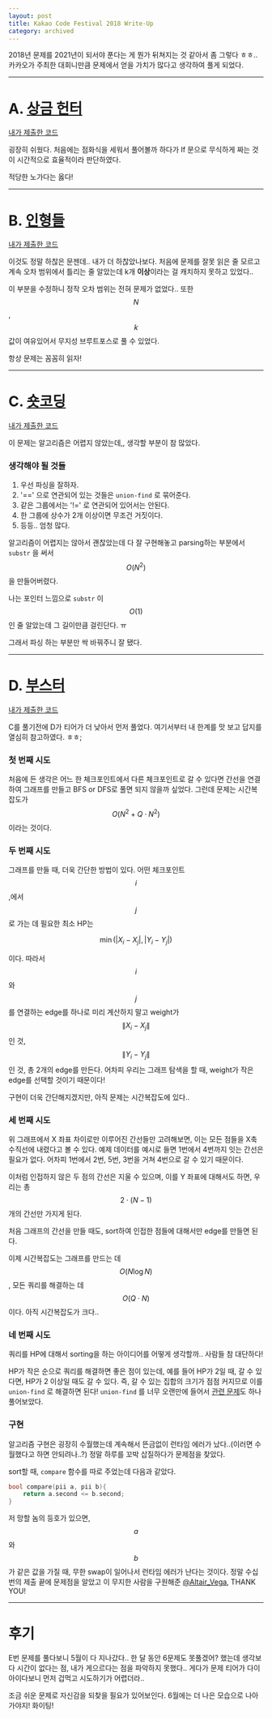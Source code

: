 ```yaml
---
layout: post
title: Kakao Code Festival 2018 Write-Up
category: archived
---
```


2018년 문제를 2021년이 되서야 푼다는 게 뭔가 뒤쳐지는 것 같아서 좀 그렇다 ㅎㅎ.. 카카오가 주최한 대회니만큼 문제에서 얻을 가치가 많다고 생각하여 풀게 되었다.

- - -

# A. [상금 헌터](https://www.acmicpc.net/problem/15953)
[내가 제출한 코드](http://boj.kr/e99a7011c57c48ccaec25e1eefc36a05)

굉장히 쉬웠다. 처음에는 점화식을 세워서 풀어볼까 하다가 If 문으로 무식하게 짜는 것이 시간적으로 효율적이라 판단하였다.

적당한 노가다는 옳다!

- - -

# B. [인형들](https://www.acmicpc.net/problem/15954)
[내가 제출한 코드](http://boj.kr/836d6e4dec984116be899e453f852d26)

이것도 정말 하찮은 문젠데.. 내가 더 하찮았나보다. 처음에 문제를 잘못 읽은 줄 모르고 계속 오차 범위에서 틀리는 줄 알았는데 k개 **이상**이라는 걸 캐치하지 못하고 있었다..

이 부분을 수정하니 정작 오차 범위는 전혀 문제가 없었다.. 또한 $$N$$, $$k$$ 값이 여유있어서 무지성 브루트포스로 풀 수 있었다.

항상 문제는 꼼꼼히 읽자!

- - -

# C. [숏코딩](https://www.acmicpc.net/problem/15956)
[내가 제출한 코드](http://boj.kr/8d9c53ff8c0a447581dd1cc194e2b7a9)

이 문제는 알고리즘은 어렵지 않았는데,, 생각할 부분이 참 많았다.

### 생각해야 될 것들
1. 우선 파싱을 잘하자.
2. '==' 으로 연관되어 있는 것들은 `union-find` 로 묶어준다.
3. 같은 그룹에서는 '!=' 로 연관되어 있어서는 안된다.
4. 한 그룹에 상수가 2개 이상이면 무조건 거짓이다.
5. 등등.. 엄청 많다.

알고리즘이 어렵지는 않아서 괜찮았는데 다 잘 구현해놓고 parsing하는 부분에서 `substr` 을 써서 $$O(N^{2})$$ 을 만들어버렸다.

나는 포인터 느낌으로 `substr` 이 $$O(1)$$ 인 줄 알았는데 그 길이만큼 걸린단다. ㅠ

그래서 파싱 하는 부분만 싹 바꿔주니 잘 됐다.

- - -

# D. [부스터](https://www.acmicpc.net/problem/15955)
[내가 제출한 코드](http://boj.kr/e927e2273bea47aa824a9b918648f223)

C를 풀기전에 D가 티어가 더 낮아서 먼저 풀었다. 여기서부터 내 한계를 맛 보고 답지를 열심히 참고하였다. ㅎㅎ;

### 첫 번째 시도

처음에 든 생각은 어느 한 체크포인트에서 다른 체크포인트로 갈 수 있다면 간선을 연결하여 그래프를 만들고 BFS or DFS로 풀면 되지 않을까 싶었다. 그런데 문제는 시간복잡도가 $$O(N^{2} + Q \cdot N ^ {2})$$ 이라는 것이다. 

### 두 번째 시도

그래프를 만들 때, 더욱 간단한 방법이 있다. 어떤 체크포인트 $$i$$ ,에서 $$j$$ 로 가는 데 필요한 최소 HP는

$$
\min{(|X_{i}-X_{j}|, |Y_{i}-Y_{j}|)}
$$

이다. 따라서 $$i$$ 와 $$j$$ 를 연결하는 edge를 하나로 미리 계산하지 말고 weight가 $$\|X_{i}-X_{j}\|$$ 인 것, $$\|Y_{i}-Y_{j}\|$$ 인 것, 총 2개의 edge를 만든다. 어차피 우리는 그래프 탐색을 할 때, weight가 작은 edge를 선택할 것이기 때문이다!

구현이 더욱 간단해지겠지만, 아직 문제는 시간복잡도에 있다..

### 세 번째 시도

위 그래프에서 X 좌표 차이로만 이루어진 간선들만 고려해보면, 이는 모든 점들을 X축 수직선에 내렸다고 볼 수 있다. 예제 데이터를 예시로 들면 1번에서 4번까지 잇는 간선은 필요가 없다. 어차피 1번에서 2번, 5번, 3번을 거쳐 4번으로 갈 수 있기 때문이다.

이처럼 인접하지 않은 두 점의 간선은 지울 수 있으며, 이를 Y 좌표에 대해서도 하면, 우리는 총 $$2\cdot (N-1)$$ 개의 간선만 가지게 된다.

처음 그래프의 간선을 만들 때도, sort하여 인접한 점들에 대해서만 edge를 만들면 된다.

이제 시간복잡도는 그래프를 만드는 데 $$O(N\log{N})$$ , 모든 쿼리를 해결하는 데 $$O(Q \cdot N)$$ 이다. 아직 시간복잡도가 크다..

### 네 번째 시도

쿼리를 HP에 대해서 sorting을 하는 아이디어를 어떻게 생각할까.. 사람들 참 대단하다!

HP가 작은 순으로 쿼리를 해결하면 좋은 점이 있는데, 예를 들어 HP가 2일 때, 갈 수 있다면, HP가 2 이상일 때도 갈 수 있다. 즉, 갈 수 있는 집합의 크기가 점점 커지므로 이를 `union-find` 로 해결하면 된다! `union-find` 를 너무 오랜만에 들어서 [관련 문제](https://www.acmicpc.net/problem/1717)도 하나 풀어보았다.

### 구현

알고리즘 구현은 굉장히 수월했는데 계속해서 뜬금없이 런타임 에러가 났다..(이러면 수월했다고 하면 안되려나..?) 정말 하루를 꼬박 삽질하다가 문제점을 찾았다.

sort할 때, `compare` 함수를 따로 주었는데 다음과 같았다.

```c
bool compare(pii a, pii b){
    return a.second <= b.second;
}
```

저 망할 놈의 등호가 있으면, $$a$$ 와 $$b$$ 가 같은 값을 가질 때, 무한 swap이 일어나서 런타임 에러가 난다는 것이다. 정말 수십번의 제출 끝에 문제점을 알았고 이 무지한 사람을 구원해준 [@Altair_Vega](http://codeforces.com/profile/Altair_Vega), THANK YOU!
- - - 

# 후기

E번 문제를 풀다보니 5월이 다 지나갔다.. 한 달 동안 6문제도 못풀겠어? 했는데 생각보다 시간이 없다는 점, 내가 게으르다는 점을 파악하지 못했다.. 게다가 문제 티어가 다이아이다보니 먼저 겁먹고 시도하기가 어렵더라..

조금 쉬운 문제로 자신감을 되찾을 필요가 있어보인다. 6월에는 더 나은 모습으로 나아가야지! 화이팅!